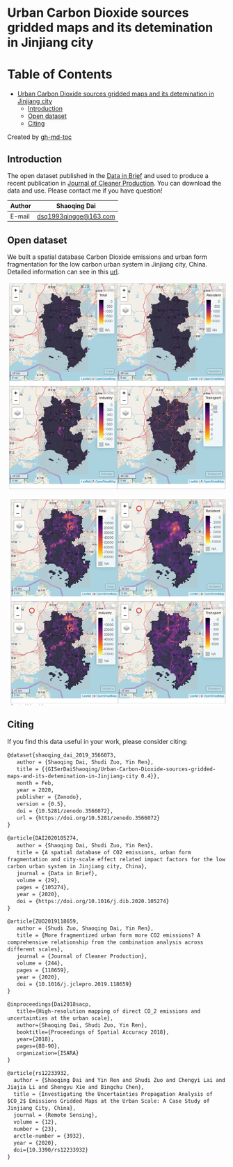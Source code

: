 # Urban Carbon Dioxide sources gridded maps and its detemination in Jinjiang city

Table of Contents
=================

* [Urban Carbon Dioxide sources gridded maps and its detemination in Jinjiang city](#urban-carbon-dioxide-sources-gridded-maps-and-its-detemination-in-jinjiang-city)
  * [Introduction](#introduction)
  * [Open dataset](#open-dataset)
  * [Citing](#citing)

Created by [gh-md-toc](https://github.com/ekalinin/github-markdown-toc.go)


## Introduction

The open dataset published in the [Data in Brief](https://doi.org/10.1016/j.dib.2020.105274) and used to produce a recent publication in [Journal of Cleaner Production](https://doi.org/10.1016/j.jclepro.2019.118659). You can download the data and use. Please contact me if you have question!

|Author|Shaoqing Dai|
|---|---|
|E-mail|dsq1993qingge@163.com|

## Open dataset
We built a spatial database Carbon Dioxide emissions and urban form fragmentation for the low carbon urban system in Jinjiang city, China. Detailed information can see in this [url](http://science.gisersqdai.top/DIB/DIBdata.nb.html).

![Carbon Dioxide emissions maps at 30 m](https://github.com/GISerDaiShaoqing/Urban-Carbon-Dioxide-sources-gridded-maps-and-its-detemination-in-Jinjiang-city/blob/master/30m.png)

![Carbon Dioxide emissions maps at 500 m](https://github.com/GISerDaiShaoqing/Urban-Carbon-Dioxide-sources-gridded-maps-and-its-detemination-in-Jinjiang-city/blob/master/500m.png)

## Citing
If you find this data useful in your work, please consider citing:

```
@dataset{shaoqing_dai_2019_3566073,
   author = {Shaoqing Dai, Shudi Zuo, Yin Ren},
   title = {{GISerDaiShaoqing/Urban-Carbon-Dioxide-sources-gridded-maps-and-its-detemination-in-Jinjiang-city 0.4}},
   month = Feb,
   year = 2020,
   publisher = {Zenodo},
   version = {0.5},
   doi = {10.5281/zenodo.3566072},
   url = {https://doi.org/10.5281/zenodo.3566072}
}
```
```
@article{DAI2020105274,
   author = {Shaoqing Dai, Shudi Zuo, Yin Ren}，
   title = {A spatial database of CO2 emissions, urban form fragmentation and city-scale effect related impact factors for the low carbon urban system in Jinjiang city, China},
   journal = {Data in Brief},
   volume = {29},
   pages = {105274},
   year = {2020},
   doi = {https://doi.org/10.1016/j.dib.2020.105274}
}
```
```
@article{ZUO2019118659,  
   author = {Shudi Zuo, Shaoqing Dai, Yin Ren},   
   title = {More fragmentized urban form more CO2 emissions? A comprehensive relationship from the combination analysis across different scales},   
   journal = {Journal of Cleaner Production}, 
   volume = {244},   
   pages = {118659},   
   year = {2020},
   doi = {10.1016/j.jclepro.2019.118659}
}
```
```
@inproceedings{Dai2018sacp,  
   title={High-resolution mapping of direct CO_2 emissions and uncertainties at the urban scale},
   author={Shaoqing Dai, Shudi Zuo, Yin Ren},
   booktitle={Proceedings of Spatial Accuracy 2018},
   year={2018},
   pages={88-90},
   organization={ISARA}
}
```
```
@article{rs12233932,
  author = {Shaoqing Dai and Yin Ren and Shudi Zuo and Chengyi Lai and Jiajia Li and Shengyu Xie and Bingchu Chen},
  title = {Investigating the Uncertainties Propagation Analysis of $CO_2$ Emissions Gridded Maps at the Urban Scale: A Case Study of Jinjiang City, China},
  journal = {Remote Sensing},
  volume = {12},
  number = {23},
  arctle-number = {3932},
  year = {2020},
  doi={10.3390/rs12233932}
}
```